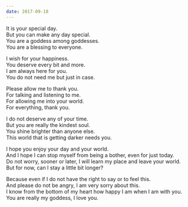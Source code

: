```yaml
---
date: 2017-09-18
---
```


It is your special day.  
But you can make any day special.  
You are a goddess among goddesses.  
You are a blessing to everyone.

I wish for your happiness.  
You deserve every bit and more.  
I am always here for you.  
You do not need me but just in case.

Please allow me to thank you.  
For talking and listening to me.  
For allowing me into your world.  
For everything, thank you.

I do not deserve any of your time.  
But you are really the kindest soul.  
You shine brighter than anyone else.  
This world that is getting darker needs you.

I hope you enjoy your day and your world.  
And I hope I can stop myself from being a bother, even for just today.  
Do not worry, sooner or later, I will learn my place and leave your world.  
But for now, can I stay a little bit longer?

Because even if I do not have the right to say or to feel this.  
And please do not be angry, I am very sorry about this.  
I know from the bottom of my heart how happy I am when I am with you.  
You are really my goddess, I love you.
